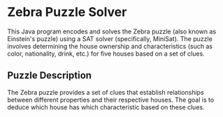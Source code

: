 # Zebra Puzzle Solver

This Java program encodes and solves the Zebra puzzle (also known as Einstein's puzzle) using a SAT solver (specifically, MiniSat). The puzzle involves determining the house ownership and characteristics (such as color, nationality, drink, etc.) for five houses based on a set of clues.

## Puzzle Description

The Zebra puzzle provides a set of clues that establish relationships between different properties and their respective houses. The goal is to deduce which house has which characteristic based on these clues.

